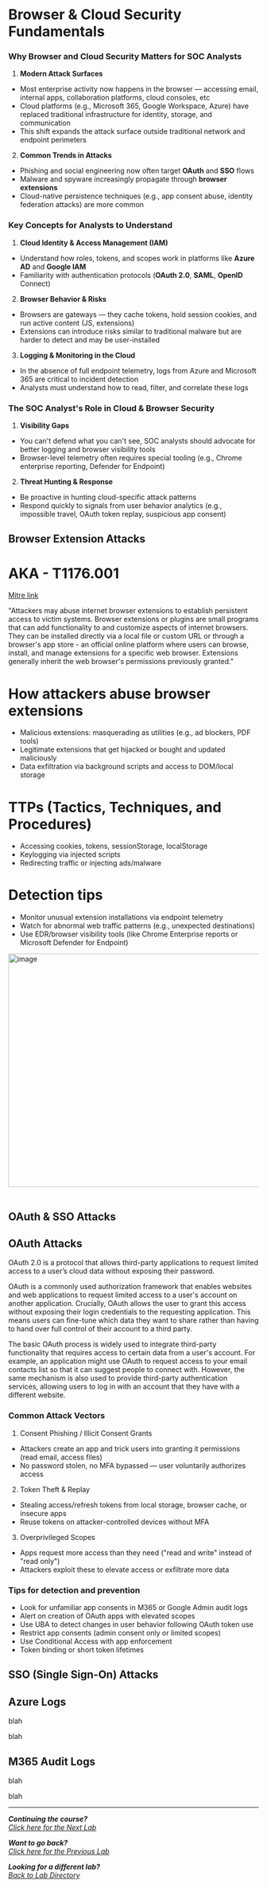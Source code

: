 # Browser & Cloud Security Fundamentals
### Why Browser and Cloud Security Matters for SOC Analysts
1. **Modern Attack Surfaces**
  - Most enterprise activity now happens in the browser — accessing email, internal apps, collaboration platforms, cloud consoles, etc
  - Cloud platforms (e.g., Microsoft 365, Google Workspace, Azure) have replaced traditional infrastructure for identity, storage, and communication
  - This shift expands the attack surface outside traditional network and endpoint perimeters
2. **Common Trends in Attacks**
  - Phishing and social engineering now often target **OAuth** and **SSO** flows
  - Malware and spyware increasingly propagate through **browser extensions**
  - Cloud-native persistence techniques (e.g., app consent abuse, identity federation attacks) are more common

### Key Concepts for Analysts to Understand
1. **Cloud Identity & Access Management (IAM)**
  - Understand how roles, tokens, and scopes work in platforms like **Azure AD** and **Google IAM**
  - Familiarity with authentication protocols (**OAuth 2.0**, **SAML**, **OpenID** Connect)
2. **Browser Behavior & Risks**
  - Browsers are gateways — they cache tokens, hold session cookies, and run active content (JS, extensions)
  - Extensions can introduce risks similar to traditional malware but are harder to detect and may be user-installed
3. **Logging & Monitoring in the Cloud**
  - In the absence of full endpoint telemetry, logs from Azure and Microsoft 365 are critical to incident detection
  - Analysts must understand how to read, filter, and correlate these logs

### The SOC Analyst's Role in Cloud & Browser Security
1. **Visibility Gaps**
  - You can't defend what you can't see, SOC analysts should advocate for better logging and browser visibility tools
  - Browser-level telemetry often requires special tooling (e.g., Chrome enterprise reporting, Defender for Endpoint)
2. **Threat Hunting & Response**
  - Be proactive in hunting cloud-specific attack patterns
  - Respond quickly to signals from user behavior analytics (e.g., impossible travel, OAuth token replay, suspicious app consent)

## Browser Extension Attacks
# AKA - T1176.001 
[Mitre link](https://attack.mitre.org/techniques/T1176/001/)

"Attackers may abuse internet browser extensions to establish persistent access to victim systems. Browser extensions or plugins are small programs that can add functionality to and customize aspects of internet browsers. They can be installed directly via a local file or custom URL or through a browser's app store - an official online platform where users can browse, install, and manage extensions for a specific web browser. Extensions generally inherit the web browser's permissions previously granted."

# How attackers abuse browser extensions
- Malicious extensions: masquerading as utilities (e.g., ad blockers, PDF tools)
- Legitimate extensions that get hijacked or bought and updated maliciously
- Data exfiltration via background scripts and access to DOM/local storage

# TTPs (Tactics, Techniques, and Procedures)
- Accessing cookies, tokens, sessionStorage, localStorage
- Keylogging via injected scripts
- Redirecting traffic or injecting ads/malware

# Detection tips
- Monitor unusual extension installations via endpoint telemetry
- Watch for abnormal web traffic patterns (e.g., unexpected destinations)
- Use EDR/browser visibility tools (like Chrome Enterprise reports or Microsoft Defender for Endpoint)

<img width="1389" height="469" alt="image" src="https://github.com/user-attachments/assets/3dd81109-d746-4850-bb21-ee1ff95d1589" />
<br><br>

## OAuth & SSO Attacks
## OAuth Attacks
OAuth 2.0 is a protocol that allows third-party applications to request limited access to a user’s cloud data without exposing their password.

OAuth is a commonly used authorization framework that enables websites and web applications to request limited access to a user's account on another application. Crucially, OAuth allows the user to grant this access without exposing their login credentials to the requesting application. This means users can fine-tune which data they want to share rather than having to hand over full control of their account to a third party.

The basic OAuth process is widely used to integrate third-party functionality that requires access to certain data from a user's account. For example, an application might use OAuth to request access to your email contacts list so that it can suggest people to connect with. However, the same mechanism is also used to provide third-party authentication services, allowing users to log in with an account that they have with a different website. 

### Common Attack Vectors
1. Consent Phishing / Illicit Consent Grants
  - Attackers create an app and trick users into granting it permissions (read email, access files)
  - No password stolen, no MFA bypassed — user voluntarily authorizes access
2. Token Theft & Replay
  - Stealing access/refresh tokens from local storage, browser cache, or insecure apps
  - Reuse tokens on attacker-controlled devices without MFA
3. Overprivileged Scopes
  - Apps request more access than they need ("read and write" instead of "read only")
  - Attackers exploit these to elevate access or exfiltrate more data

### Tips for detection and prevention
- Look for unfamiliar app consents in M365 or Google Admin audit logs
- Alert on creation of OAuth apps with elevated scopes
- Use UBA to detect changes in user behavior following OAuth token use
- Restrict app consents (admin consent only or limited scopes)
- Use Conditional Access with app enforcement
- Token binding or short token lifetimes

## SSO (Single Sign-On) Attacks



## Azure Logs
blah

blah

## M365 Audit Logs
blah

blah

***

<b><i>Continuing the course?</b>
</br>
[Click here for the Next Lab](/courseFiles/Lab_07-deceptionSystems/deceptionSystems.md)</i>

<b><i>Want to go back?</b>
</br>
[Click here for the Previous Lab](/courseFiles/Lab_05-networkingAndTelemetry/networkingAndTelemetry.md)

<b><i>Looking for a different lab? </b></br>[Back to Lab Directory](/coursenavigation.md)</i>
